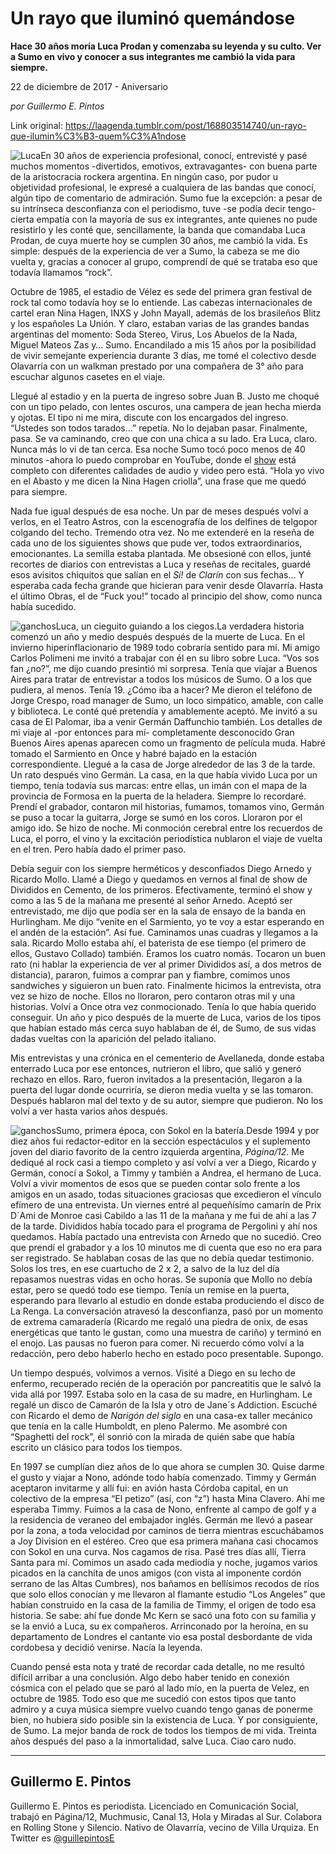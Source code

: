 # Un rayo que iluminó quemándose

**Hace 30 años moría Luca Prodan y comenzaba su leyenda y su culto. Ver a Sumo en vivo y conocer a sus integrantes me cambió la vida para siempre.**

22 de diciembre de 2017 - Aniversario

_por Guillermo E. Pintos_

Link original: https://laagenda.tumblr.com/post/168803514740/un-rayo-que-ilumin%C3%B3-quem%C3%A1ndose

![Luca](https://64.media.tumblr.com/85f86d9304efe4c5b864042ec7fceb41/tumblr_inline_pk0urnrcEl1t6q87u_500.png)En 30 años de experiencia profesional,
conocí, entrevisté y pasé muchos momentos -divertidos, emotivos,
extravagantes- con buena parte de la aristocracia rockera argentina.
En ningún caso, por pudor u objetividad profesional, le expresé a
cualquiera de las bandas que conocí, algún tipo de comentario de
admiración. Sumo fue la excepción: a pesar de su intrínseca
desconfianza con el periodismo, tuve -se podía decir tengo- cierta
empatía con la mayoría de sus ex integrantes, ante quienes no pude
resistirlo y les conté que, sencillamente, la banda que comandaba
Luca Prodan, de cuya muerte hoy se cumplen 30 años, me cambió la
vida. Es simple: después de la experiencia de ver a Sumo, la cabeza se me dio
vuelta y, gracias a conocer al grupo, comprendí de qué se trataba eso que
todavía llamamos “rock”. 


Octubre de 1985, el estadio de Vélez
es sede del primera gran festival de rock tal como todavía hoy se lo
entiende. Las cabezas internacionales de cartel eran Nina Hagen, INXS
y John Mayall, además de los brasileños Blitz y los españoles La
Unión. Y claro, estaban varias de las grandes bandas argentinas del
momento: Soda Stereo, Virus, Los Abuelos de la Nada, Miguel Mateos
Zas y… Sumo. Encandilado a mis 15 años por la posibilidad de vivir
semejante experiencia durante 3 días, me tomé el colectivo desde
Olavarría con un walkman prestado por una compañera de 3° año
para escuchar algunos casetes en el viaje.  


Llegué al estadio y en la puerta de
ingreso sobre Juan B. Justo me choqué con un tipo pelado, con lentes
oscuros, una campera de jean hecha mierda y ojotas. El tipo ni me
mira,  discute con los encargados del ingreso. “Ustedes son todos
tarados…” repetía. No lo dejaban pasar. Finalmente, pasa. Se va
caminando, creo que con una chica a su lado. Era Luca, claro. Nunca
más lo vi de tan cerca. Esa noche Sumo tocó poco menos de 40
minutos -ahora lo puedo comprobar en YouTube, donde el [show](https://www.youtube.com/watch?v=wR6dnG9gt8g)
está completo con diferentes calidades de audio y video pero está.
“Hola yo vivo en el Abasto y me dicen la Nina Hagen criolla”, una
frase que me quedó para siempre.

Nada fue igual después de esa noche.
Un par de meses después volví a verlos, en el Teatro Astros, con la
escenografía de los delfines de telgopor colgando del techo.
Tremendo otra vez. No me extenderé en la reseña de cada uno de los
siguientes shows que pude ver, todos extraordinarios, emocionantes.
La semilla estaba plantada. Me obsesioné con ellos, junté recortes
de diarios con entrevistas a Luca y reseñas de recitales, guardé
esos avisitos chiquitos que salían en el *Sí!* de *Clarín*
con sus fechas… Y esperaba cada fecha grande que hicieran para
venir desde Olavarría. Hasta el último Obras, el de “Fuck you!”
tocado al principio del show, como nunca había sucedido. 


![ganchos](https://64.media.tumblr.com/85f86d9304efe4c5b864042ec7fceb41/tumblr_inline_pk0urnrcEl1t6q87u_500.png)Luca, un cieguito guiando a los ciegos.La verdadera historia comenzó un año
y medio después después de la muerte de Luca. En el invierno
hiperinflacionario de 1989 todo cobraría sentido para mí. Mi amigo
Carlos Polimeni me invitó a trabajar con él en su libro sobre Luca.
“Vos sos fan ¿no?”, me dijo cuando presintió mi sorpresa. Tenía
que viajar a Buenos Aires para tratar de entrevistar a todos los
músicos de Sumo. O a los que pudiera, al menos. Tenía 19. ¿Cómo
iba a hacer? Me dieron el teléfono de Jorge Crespo, road manager de
Sumo, un loco simpático, amable, con calle y biblioteca. Le conté
qué pretendía y amablemente aceptó. Me invitó a su casa de El
Palomar, iba a venir Germán Daffunchio también. Los detalles de mi
viaje al -por entonces para mí- completamente desconocido Gran
Buenos Aires apenas aparecen como un fragmento de película muda.
Habré tomado el Sarmiento en Once y habré bajado en la estación
correspondiente. Llegué a la casa de Jorge alrededor de las 3 de la
tarde. Un rato después vino Germán. La casa, en la que había
vivido Luca por un tiempo, tenía todavía sus marcas: entre ellas,
un imán con el mapa de la provincia de Formosa en la puerta de la
heladera. Siempre lo recordaré. Prendí el grabador, contaron mil
historias, fumamos, tomamos vino, Germán se puso a tocar la
guitarra, Jorge se sumó en los coros. Lloraron por el amigo ido. Se
hizo de noche. Mi conmoción cerebral entre los recuerdos de Luca, el
porro, el vino y la excitación periodística nublaron el viaje de
vuelta en el tren. Pero había dado el primer paso.  


Debía seguir con los siempre
herméticos y desconfiados Diego Arnedo y Ricardo Mollo. Llamé a
Diego y quedamos en vernos al final de show de Divididos en Cemento,
de los primeros. Efectivamente, terminó el show y como a las 5 de la
mañana me presenté al señor Arnedo. Aceptó ser entrevistado, me
dijo que podía ser en la sala de ensayo de la banda en Hurlingham.
Me dijo “venite en el Sarmiento, yo te voy a estar esperando en el
andén de la estación”. Así fue. Caminamos unas cuadras y
llegamos a la sala. Ricardo Mollo estaba ahí, el baterista de ese
tiempo (el primero de ellos, Gustavo Collado) también. Éramos los
cuatro nomás. Tocaron un buen rato (ni hablar la experiencia de ver
al primer Divididos así, a dos metros de distancia), pararon, fuimos
a comprar pan y fiambre, comimos unos sandwiches y siguieron un buen
rato. Finalmente hicimos la entrevista, otra vez se hizo de noche.
Ellos no lloraron, pero contaron otras mil y una historias. Volví a
Once otra vez conmocionado. Tenía lo que había querido conseguir.
Un año y pico después de la muerte de Luca, varios de los tipos que
habían estado más cerca suyo hablaban de él, de Sumo, de sus vidas
dadas vueltas con la aparición del pelado italiano. 


Mis entrevistas y una crónica en el
cementerio de Avellaneda, donde estaba enterrado Luca por ese
entonces, nutrieron el libro, que salió y generó rechazo en ellos.
Raro, fueron invitados a la presentación, llegaron a la puerta del
lugar donde ocurriría, se dieron media vuelta y se las tomaron.
Después hablaron mal del texto y de su autor, siempre que pudieron.
No los volví a ver hasta varios años después.  





![ganchos](https://64.media.tumblr.com/7123228844ec8dd91fdb706e6b1e80de/tumblr_inline_pk0urouQR71t6q87u_500.jpg)Sumo, primera época, con Sokol en la batería.Desde 1994 y por diez años fui
redactor-editor en la sección espectáculos y el suplemento joven
del diario favorito de la centro izquierda argentina, *Página/12*.
Me dediqué al rock casi a tiempo completo y así volví a ver a
Diego, Ricardo y Germán, conocí a Sokol, a Timmy y también a
Andrea, el hermano de Luca. Volví a vivir momentos de esos que se
pueden contar solo frente a los amigos en un asado, todas situaciones
graciosas que excedieron el vínculo efímero de una entrevista. Un
viernes entré al pequeñísimo camarín de Prix D´Ami de Monroe
casi Cabildo a las 11 de la mañana y me fui de ahí a las 7 de la
tarde. Divididos había tocado para el programa de Pergolini y ahí
nos quedamos. Había pactado una entrevista con Arnedo que no
sucedió. Creo que prendí el grabador y a los 10 minutos me di
cuenta que eso no era para ser registrado. Se hablaban cosas de las
que no debía quedar testimonio. Solos los tres, en ese cuartucho de
2 x 2, a salvo de la luz del día repasamos nuestras vidas en ocho
horas. Se suponía que Mollo no debía estar, pero se quedó todo ese
tiempo. Tenía un remise en la puerta, esperando para llevarlo al
estudio en donde estaba produciendo el disco de La Renga. La
conversación atravesó la desconfianza, pasó por un momento de
extrema camaradería (Ricardo me regaló una piedra de onix, de esas
energéticas que tanto le gustan, como una muestra de cariño) y
terminó en el enojo. Las pausas no fueron para comer. Ni recuerdo
cómo volví a la redacción, pero debo haberlo hecho en estado poco
presentable. Supongo. 


Un tiempo después, volvimos a vernos.
Visité a Diego en su lecho de enfermo, recuperado recién de la
operación por pancreatitis que le salvó la vida allá por 1997.
Estaba solo en la casa de su madre, en Hurlingham. Le regalé un
disco de Camarón de la Isla y otro de Jane´s Addiction. Escuché
con Ricardo el demo de *Narigón del siglo* en una casa-ex
taller mecánico que tenía en la calle Humboldt, en pleno Palermo.
Me asombré con “Spaghetti del rock”, él sonrió con la mirada
de quién sabe que había escrito un clásico para todos los tiempos.


En 1997 se cumplían diez años de lo
que ahora se cumplen 30. Quise darme el gusto y viajar a Nono, adónde
todo había comenzado. Timmy y Germán aceptaron invitarme y allí
fui: en avión hasta Córdoba capital, en un colectivo de la empresa
“El petizo” (así, con “z”) hasta Mina Clavero. Ahí me
esperaba Timmy. Fuimos a la casa de Nono, enfrente al campo de golf y
a la residencia de veraneo del embajador inglés. Germán me llevó a
pasear por la zona, a toda velocidad por caminos de tierra mientras
escuchábamos a Joy Division en el estéreo. Creo que esa primera
mañana casi chocamos con Sokol en una curva. Nos cagamos de risa.
Pasé tres días allí, Tierra Santa para mí. Comimos un asado cada
mediodía y noche, jugamos varios picados en la canchita de unos
amigos (con vista al imponente cordón serrano de las Altas Cumbres),
nos bañamos en bellísimos recodos de ríos que solo ellos conocían
y me llevaron al flamante estudio “Los Angeles” que habían
construido en la casa de la familia de Timmy, el origen de todo esa
historia. Se sabe: ahí fue donde Mc Kern se sacó una foto con su
familia y se la envió a Luca, su ex compañeros. Arrinconado por la
heroína, en su departamento de Londres el cantante vio esa postal
desbordante de vida cordobesa y decidió venirse. Nacía la leyenda.

Cuando pensé esta nota y traté de
recordar cada detalle, no me resultó difícil arribar a una
conclusión. Algo debo haber tenido en conexión cósmica con el
pelado que se paró al lado mío, en la puerta de Velez, en octubre
de 1985. Todo eso que me sucedió con estos tipos que tanto admiro y
a cuya música siempre vuelvo cuando tengo ganas de ponerme bien, no
hubiera sido posible sin la existencia de Luca. Y por consiguiente,
de Sumo. La mejor banda de rock de todos los tiempos de mi vida.
Treinta años después del paso a la inmortalidad, salve Luca. Ciao
caro nudo.



---

Guillermo E. Pintos
-------------------

 Guillermo E. Pintos es periodista. Licenciado en Comunicación Social, trabajó en Página/12, Muchmusic, Canal 13, Hola y Miradas al Sur. Colabora en Rolling Stone y Silencio. Nativo de Olavarría, vecino de Villa Urquiza. En Twitter es [@guillepintosE](https://twitter.com/GuillepintosE?lang=es) 

